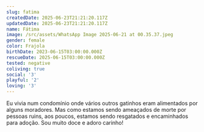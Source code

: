 ```yaml
---
slug: fatima
createdDate: 2025-06-23T21:21:20.117Z
updatedDate: 2025-06-23T21:21:20.117Z
name: Fátima
image: /src/assets/WhatsApp Image 2025-06-21 at 00.35.37.jpeg
gender: female
color: Frajola
birthDate: 2023-06-15T03:00:00.000Z
rescueDate: 2025-06-15T03:00:00.000Z
tested: negative
coliving: true
social: '3'
playful: '2'
loving: '3'
---
```


Eu vivia num condomínio onde vários outros gatinhos eram alimentados por alguns moradores. Mas como estamos sendo ameaçados de morte por pessoas ruins, aos poucos, estamos sendo resgatados e encaminhados para adoção. Sou muito doce e adoro carinho!
